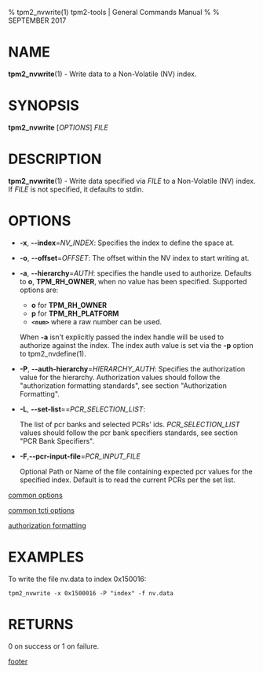 % tpm2_nvwrite(1) tpm2-tools | General Commands Manual
%
% SEPTEMBER 2017

# NAME

**tpm2_nvwrite**(1) - Write data to a Non-Volatile (NV) index.

# SYNOPSIS

**tpm2_nvwrite** [*OPTIONS*] _FILE_

# DESCRIPTION

**tpm2_nvwrite**(1) - Write data specified via _FILE_ to a Non-Volatile (NV) index.
If _FILE_ is not specified, it defaults to stdin.

# OPTIONS

  * **-x**, **--index**=_NV\_INDEX_:
    Specifies the index to define the space at.

  * **-o**, **--offset**=_OFFSET_:
    The offset within the NV index to start writing at.

  * **-a**, **--hierarchy**=_AUTH_:
    specifies the handle used to authorize. Defaults to **o**, **TPM_RH_OWNER**,
    when no value has been specified.
    Supported options are:
      * **o** for **TPM_RH_OWNER**
      * **p** for **TPM_RH_PLATFORM**
      * **`<num>`** where a raw number can be used.

    When **-a** isn't explicitly passed the index handle will be used to
    authorize against the index. The index auth value is set via the
    **-p** option to tpm2_nvdefine(1).

  * **-P**, **--auth-hierarchy**=_HIERARCHY\_AUTH_:
    Specifies the authorization value for the hierarchy. Authorization values
    should follow the "authorization formatting standards", see section
    "Authorization Formatting".

  * **-L**, **--set-list**==_PCR\_SELECTION\_LIST_:

    The list of pcr banks and selected PCRs' ids.
    _PCR\_SELECTION\_LIST_ values should follow the
    pcr bank specifiers standards, see section "PCR Bank Specifiers".

  * **-F**,**--pcr-input-file**=_PCR\_INPUT\_FILE_

    Optional Path or Name of the file containing expected pcr values for the specified index.
    Default is to read the current PCRs per the set list.

[common options](common/options.md)

[common tcti options](common/tcti.md)

[authorization formatting](common/authorizations.md)

# EXAMPLES

To write the file nv.data to index 0x150016:

```
tpm2_nvwrite -x 0x1500016 -P "index" -f nv.data
```

# RETURNS

0 on success or 1 on failure.

[footer](common/footer.md)
